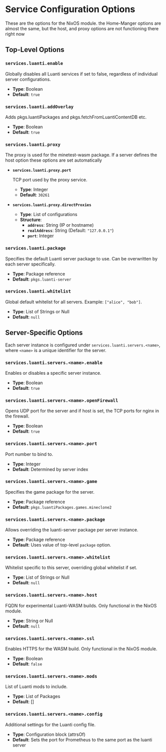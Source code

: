 # Service Configuration Options

These are the options for the NixOS module. the Home-Manger options are almost the same, but the host, and proxy options are not functioning there right now

## Top-Level Options

### `services.luanti.enable`

Globally disables all Luanti services if set to false, regardless of individual server configurations.

- **Type**: Boolean
- **Default**: `true`

### `services.luanti.addOverlay`

Adds pkgs.luantiPackages and pkgs.fetchFromLuantiContentDB etc.

- **Type**: Boolean
- **Default**: `true`

### `services.luanti.proxy`

The proxy is used for the minetest-wasm package. If a server defines the host option these options are set automatically

- **`services.luanti.proxy.port`**

  TCP port used by the proxy service.
  - **Type**: Integer
  - **Default**: `30261`

- **`services.luanti.proxy.directProxies`**
  - **Type**: List of configurations
  - **Structure**:
    - **`address`**: String (IP or hostname)
    - **`realAddress`**: String (Default: `"127.0.0.1"`)
    - **`port`**: Integer

### `services.luanti.package`

Specifies the default Luanti server package to use. Can be overwritten by each server specifically.

- **Type**: Package reference
- **Default**: `pkgs.luanti-server`

### `services.luanti.whitelist`

Global default whitelist for all servers. Example: `["alice", "bob"]`.

- **Type**: List of Strings or Null
- **Default**: `null`

## Server-Specific Options

Each server instance is configured under `services.luanti.servers.<name>`, where `<name>` is a unique identifier for the server.

### `services.luanti.servers.<name>.enable`

Enables or disables a specific server instance.

- **Type**: Boolean
- **Default**: `true`

### `services.luanti.servers.<name>.openFirewall`

Opens UDP port for the server and if host is set, the TCP ports for nginx in the firewall.

- **Type**: Boolean
- **Default**: `true`

### `services.luanti.servers.<name>.port`

Port number to bind to.

- **Type**: Integer
- **Default**: Determined by server index

### `services.luanti.servers.<name>.game`

Specifies the game package for the server.

- **Type**: Package reference
- **Default**: `pkgs.luantiPackages.games.mineclone2`

### `services.luanti.servers.<name>.package`

Allows overriding the luanti-server package per server instance.

- **Type**: Package reference
- **Default**: Uses value of top-level `package` option.

### `services.luanti.servers.<name>.whitelist`

Whitelist specific to this server, overriding global whitelist if set.

- **Type**: List of Strings or Null
- **Default**: `null`

### `services.luanti.servers.<name>.host`

FQDN for experimental Luanti-WASM builds. Only functional in the NixOS module.

- **Type**: String or Null
- **Default**: `null`

### `services.luanti.servers.<name>.ssl`

Enables HTTPS for the WASM build. Only functional in the NixOS module.

- **Type**: Boolean
- **Default**: `false`

### `services.luanti.servers.<name>.mods`

List of Luanti mods to include.

- **Type**: List of Packages
- **Default**: []

### `services.luanti.servers.<name>.config`

Additional settings for the Luanti config file.

- **Type**: Configuration block (attrsOf)
- **Default**: Sets the port for Prometheus to the same port as the luanti server
